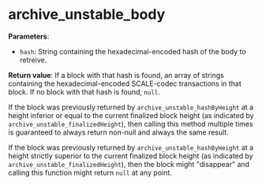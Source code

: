 # archive_unstable_body

**Parameters**:

- `hash`: String containing the hexadecimal-encoded hash of the body to retreive.

**Return value**: If a block with that hash is found, an array of strings containing the hexadecimal-encoded SCALE-codec transactions in that block. If no block with that hash is found, `null`.

If the block was previously returned by `archive_unstable_hashByHeight` at a height inferior or equal to the current finalized block height (as indicated by `archive_unstable_finalizedHeight`), then calling this method multiple times is guaranteed to always return non-null and always the same result.

If the block was previously returned by `archive_unstable_hashByHeight` at a height strictly superior to the current finalized block height (as indicated by `archive_unstable_finalizedHeight`), then the block might "disappear" and calling this function might return `null` at any point.
